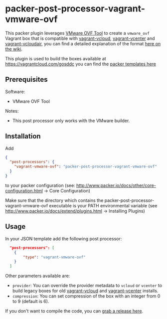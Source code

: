 # packer-post-processor-vagrant-vmware-ovf

This packer plugin leverages [VMware OVF Tool](http://www.vmware.com/support/developer/ovf) to create a ```vmware_ovf``` Vagrant box that is compatible with [vagrant-vcloud](https://github.com/frapposelli/vagrant-vcloud), [vagrant-vcenter](https://github.com/gosddc/vagrant-vcenter) and [vagrant-vcloudair](https://github.com/gosddc/vagrant-vcloudair), you can find a detailed explanation of the format [here on the wiki](https://github.com/gosddc/packer-post-processor-vagrant-vmware-ovf/wiki/vmware_ovf-Box-Format).

This plugin is used to build the boxes available at https://vagrantcloud.com/gosddc you can find the [packer templates here](https://github.com/gosddc/packer-templates)

## Prerequisites

Software:

  * VMware OVF Tool

Notes:

  * This post processor only works with the VMware builder.

## Installation

Add

```json
{
  "post-processors": {
    "vagrant-vmware-ovf": "packer-post-processor-vagrant-vmware-ovf"
  }
}
```

to your packer configuration (see: http://www.packer.io/docs/other/core-configuration.html -> Core Configuration)

Make sure that the directory which contains the packer-post-processor-vagrant-vmware-ovf executable is your PATH environmental variable (see http://www.packer.io/docs/extend/plugins.html -> Installing Plugins)

## Usage

In your JSON template add the following post processor:

```json
  "post-processors": [
    {
        "type": "vagrant-vmware-ovf"
    }
  ]
```

Other parameters available are:

- ```provider```: You can override the provider metadata to ```vcloud``` or ```vcenter``` to build legacy boxes for old [vagrant-vcloud](https://github.com/frapposelli/vagrant-vcloud) and [vagrant-vcenter](https://github.com/gosddc/vagrant-vcenter) installs.
- ```compression```: You can set compression of the box with an integer from 0 to 9 (default is 6).

If you don't want to compile the code, you can [grab a release here](https://github.com/gosddc/packer-post-processor-vagrant-vmware-ovf/releases).
